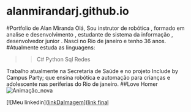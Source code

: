 # alanmirandarj.github.io

#Portfolio de Alan Miranda 
Olá, Sou instrutor de robótica , formado em analise e desenvolvimento , estudante de sistema da informação , desenvolvedor junior . 
Nasci no Rio de janeiro e tenho 36 anos.
#Atualmente estuda as linguagens:

>>C#
>>Python
>>Sql 
>>Redes
 
Trabalho atualmente na Secretaria de Saúde e no projeto Include by Campus Party; que ensina robótica e automação para crianças e adolescente nas periferias do Rio de janeiro.
 ##Love Homer
![Animação_nova](https://www.tenhomaisdiscosqueamigos.com/wp-content/uploads/2019/01/homer-simpson-gif.jpg)

[![Meu linkedin]([linkDaImagem](https://www.tenhomaisdiscosqueamigos.com/wp-content/uploads/2019/01/homer-simpson-gif.jpg)]([link final](https://www.linkedin.com/in/alan-miranda-b1b705236/)
